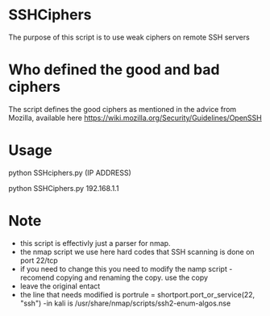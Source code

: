 # SSHCiphers
The purpose of this script is to use weak ciphers on remote SSH servers


# Who defined the good and bad ciphers
The script defines the good ciphers as mentioned in the advice from Mozilla, available here
https://wiki.mozilla.org/Security/Guidelines/OpenSSH

# Usage
python SSHciphers.py (IP ADDRESS)

python SSHCiphers.py 192.168.1.1

# Note
- this script is effectivly just a parser for nmap.
- the nmap script we use here hard codes that SSH scanning is done on port 22/tcp
- if you need to change this you need to modify the namp script - recomend copying and renaming the copy. use the copy
- leave the original entact
- the line that needs modified is
    portrule = shortport.port_or_service(22, "ssh")
-in kali is /usr/share/nmap/scripts/ssh2-enum-algos.nse
